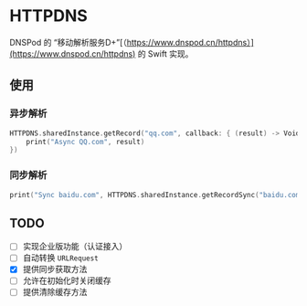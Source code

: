 # HTTPDNS

DNSPod 的 “移动解析服务D+”[（https://www.dnspod.cn/httpdns）](https://www.dnspod.cn/httpdns) 的 Swift 实现。

## 使用

### 异步解析

```swift
HTTPDNS.sharedInstance.getRecord("qq.com", callback: { (result) -> Void in
	print("Async QQ.com", result)
})
```

### 同步解析

```swift
print("Sync baidu.com", HTTPDNS.sharedInstance.getRecordSync("baidu.com"))
```

## TODO

- [ ] 实现企业版功能（认证接入）
- [ ] 自动转换 `URLRequest`
- [X] 提供同步获取方法
- [ ] 允许在初始化时关闭缓存
- [ ] 提供清除缓存方法
